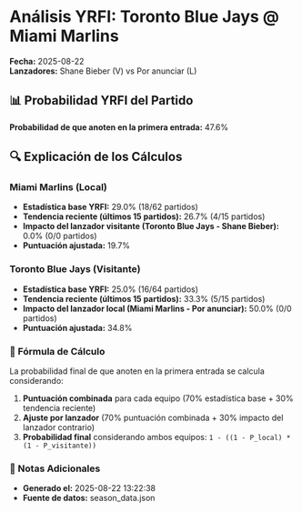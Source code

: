 # Análisis YRFI: Toronto Blue Jays @ Miami Marlins

**Fecha:** 2025-08-22  
**Lanzadores:** Shane Bieber (V) vs Por anunciar (L)

## 📊 Probabilidad YRFI del Partido

**Probabilidad de que anoten en la primera entrada:** 47.6%

## 🔍 Explicación de los Cálculos

### Miami Marlins (Local)
- **Estadística base YRFI:** 29.0% (18/62 partidos)
- **Tendencia reciente (últimos 15 partidos):** 26.7% (4/15 partidos)
- **Impacto del lanzador visitante (Toronto Blue Jays - Shane Bieber):** 0.0% (0/0 partidos)
- **Puntuación ajustada:** 19.7%

### Toronto Blue Jays (Visitante)
- **Estadística base YRFI:** 25.0% (16/64 partidos)
- **Tendencia reciente (últimos 15 partidos):** 33.3% (5/15 partidos)
- **Impacto del lanzador local (Miami Marlins - Por anunciar):** 50.0% (0/0 partidos)
- **Puntuación ajustada:** 34.8%

### 📝 Fórmula de Cálculo

La probabilidad final de que anoten en la primera entrada se calcula considerando:
1. **Puntuación combinada** para cada equipo (70% estadística base + 30% tendencia reciente)
2. **Ajuste por lanzador** (70% puntuación combinada + 30% impacto del lanzador contrario)
3. **Probabilidad final** considerando ambos equipos: `1 - ((1 - P_local) * (1 - P_visitante))`

### 📌 Notas Adicionales

- **Generado el:** 2025-08-22 13:22:38
- **Fuente de datos:** season_data.json
